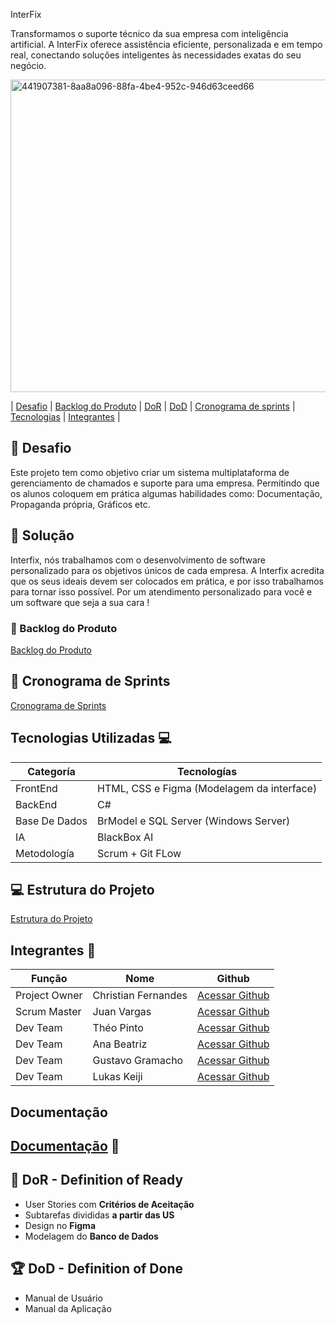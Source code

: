 InterFix

Transformamos o suporte técnico da sua empresa com inteligência artificial. A InterFix oferece assistência eficiente, personalizada e em tempo real, conectando soluções inteligentes às necessidades exatas do seu negócio.

<img width="700" height="500" alt="441907381-8aa8a096-88fa-4be4-952c-946d63ceed66" src="https://github.com/user-attachments/assets/9cb9f4b7-f167-4813-8e74-0817f62d15e8" />

  | <a href="#desafio">Desafio</a> |
  [Backlog do Produto](https://github.com/Thorphinm/InterFix/blob/main/Backlog/Backlog.md) |
  <a href="#dor">DoR</a> |
  <a href="#dod">DoD</a> |
  <a href="#sprint">Cronograma de sprints</a> |
   <a href="#tecnologia">Tecnologias</a> |
   <a href="#integrantes">Integrantes</a> |


## 🏅 Desafio <a id="desafio"></a>

Este projeto tem como objetivo criar um sistema multiplataforma de gerenciamento de chamados e suporte para uma empresa. Permitindo que os alunos coloquem em prática algumas habilidades como: Documentação, Propaganda própria, Gráficos etc.

## 🏅 Solução <a id="solucao"></a>
Interfix, nós trabalhamos com o desenvolvimento de software personalizado para os objetivos únicos de cada empresa. A Interfix acredita que os seus ideais devem ser colocados em prática, e por isso trabalhamos para tornar isso possível. Por um atendimento personalizado para você e um software que seja a sua cara !

### 📌 Backlog do Produto <a id="backlog"></a>

[Backlog do Produto](https://github.com/Thorphinm/InterFix/blob/main/Backlog/Backlog.md)

## 📅 Cronograma de Sprints <a id="sprint"></a>
[Cronograma de Sprints](https://github.com/Thorphinm/InterFix/blob/main/Scrum/CronogramaDeSprints)

## Tecnologias Utilizadas 💻 <a id="tecnologia"></a>

Categoría | Tecnologías
--------- | -------------
FrontEnd | HTML, CSS e Figma (Modelagem da interface) 
BackEnd | C#
Base De Dados | BrModel e SQL Server (Windows Server)
IA | BlackBox AI
Metodología | Scrum + Git FLow 

## 💻 Estrutura do Projeto

[Estrutura do Projeto](https://github.com/Thorphinm/InterFix/blob/main/Estrutura%20do%20Projeto)

## Integrantes 👥 <a id="integrantes"></a>

Função       | Nome                | Github                                                       |
------------ | --------------------| -------------------------------------------------------------|
Project Owner| Christian Fernandes | [Acessar Github](https://github.com/ChristianFernandesLemos) |
Scrum Master | Juan Vargas         | [Acessar Github](https://github.com/RenteriaJuan)            |
Dev Team     | Théo Pinto          | [Acessar Github](https://github.com/Thorphinm)               |
Dev Team     | Ana Beatriz         | [Acessar Github](https://github.com/Anasouza2802)            |
Dev Team     |Gustavo Gramacho     | [Acessar Github](https://github.com/gramachoo)               |
Dev Team     | Lukas Keiji         | [Acessar Github](https://github.com/Lucaskeiji)              |

## Documentação

## [Documentação]() 📄<a id="documentacao"></a>

## 🏃‍ DoR - Definition of Ready <a id="dor"></a>

* User Stories com **Critérios de Aceitação**
* Subtarefas divididas **a partir das US**
* Design no **Figma**
* Modelagem do **Banco de Dados**

 ## 🏆 DoD - Definition of Done <a id="dod"></a>

* Manual de Usuário
* Manual da Aplicação
